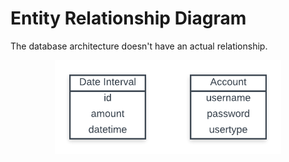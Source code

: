 # Entity Relationship Diagram
The database architecture doesn't have an actual relationship.

<p align="center">
    <img src="img/erd.png" height="150">
</p>
